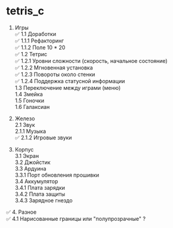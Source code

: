 # tetris_c

1. Игры  
✅ 1.1 Доработки  
✅ 1.1.1 Рефакторинг  
✅ 1.1.2 Поле 10 * 20  
✅ 1.2 Тетрис  
✅ 1.2.1 Уровни сложности (скорость, начальное состояние)  
✅ 1.2.2 Мгновенная установка  
✅ 1.2.3 Повороты около стенки  
✅ 1.2.4 Поддержка статусной информации  
1.3 Переключение между играми (меню)  
1.4 Змейка  
1.5 Гоночки  
1.6 Галаксиан  

2. Железо  
2.1 Звук  
2.1.1 Музыка  
✅ 2.1.2 Игровые звуки

3. Корпус  
3.1 Экран  
3.2 Джойстик  
3.3 Ардуина  
3.3.1 Порт обновления прошивки  
3.4 Аккумулятор  
3.4.1 Плата зарядки  
3.4.2 Плата защиты  
3.4.3 Зарядное гнездо  

✅ 4. Разное  
✅ 4.1 Нарисованные границы или "полупрозрачные" ?  
